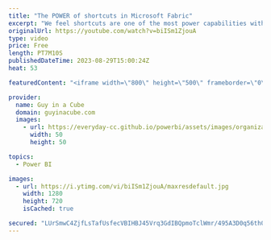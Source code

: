 ```yaml
---
title: "The POWER of shortcuts in Microsoft Fabric"
excerpt: "We feel shortcuts are one of the most power capabilities within OneLake in Microsoft Fabric! Adam walks through what these are and how you can use them.  OneLake shortcuts https://learn.microsoft.com/fabric/onelake/onelake-shortcuts  Create an Azure Data Lake Storage Gen2 shortcut https://learn.microsoft.com/fabric/onelake/create-adls-shortcut"
originalUrl: https://youtube.com/watch?v=biISm1ZjouA
type: video
price: Free
length: PT7M10S
publishedDateTime: 2023-08-29T15:00:24Z
heat: 53

featuredContent: "<iframe width=\"800\" height=\"500\" frameborder=\"0\" src=\"https://www.youtube.com/embed/biISm1ZjouA\" allow=\"accelerometer; autoplay; encrypted-media; gyroscope; picture-in-picture\" allowfullscreen></iframe>"

provider:
  name: Guy in a Cube
  domain: guyinacube.com
  images:
    - url: https://everyday-cc.github.io/powerbi/assets/images/organizations/guyinacube.com-50x50.jpg
      width: 50
      height: 50

topics:
  - Power BI

images:
  - url: https://i.ytimg.com/vi/biISm1ZjouA/maxresdefault.jpg
    width: 1280
    height: 720
    isCached: true

secured: "LUrSmwC4ZjfLsTafUsfecVBIHBJ45Vrq3GdIBQpmoTclWmr/495A3D0q56th0dUKsStloROuIGRugGr/W9qpkV4ihZ2pxEASUcY6mgurl5pipwkWsq4k6XpQeNBxLjloUuuF/ZPRJrAEP7JHTsMpX5z0H6DJKGDBK1M0tNkXiiUmyKKgWV+0pJ1+p/8ZCntUvrUutKxRaFvPs9GX3MRRqAUpUyous4qwt9Sr1jtukDjJflkd05n6yAJDnBYSCY9BxV3+UM8YgHJJZzmZm1Hd8z9RFje44ILr7cJCni/NlHtPOAmbnXi8Qp6a/JIZL+fjwBQFq5OzPXpGhlRZ09g53fzYmn+O4MBXc0UJ72AafcgaecLi/RT+feFdPVhq3NJU9mBFw5kHO9J5wtctTRr3pDXoQcrQLBaAsY591rnZinU=;NzDSQ5aZou8ULTACJmo5JA=="
---
```


